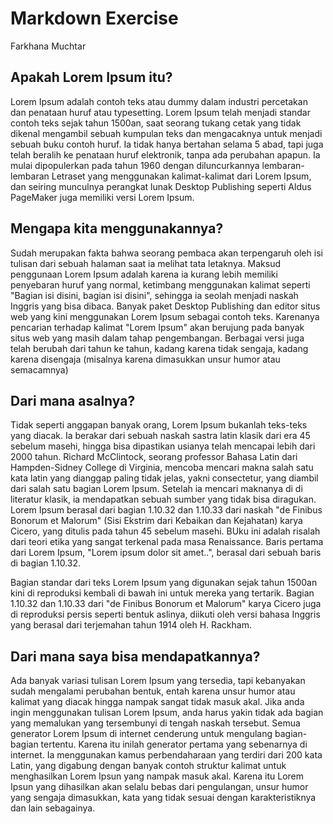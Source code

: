 # Markdown Exercise

Farkhana Muchtar

## Apakah Lorem Ipsum itu?
Lorem Ipsum adalah contoh teks atau dummy dalam industri percetakan dan penataan huruf atau typesetting. Lorem Ipsum telah menjadi standar contoh teks sejak tahun 1500an, saat seorang tukang cetak yang tidak dikenal mengambil sebuah kumpulan teks dan mengacaknya untuk menjadi sebuah buku contoh huruf. Ia tidak hanya bertahan selama 5 abad, tapi juga telah beralih ke penataan huruf elektronik, tanpa ada perubahan apapun. Ia mulai dipopulerkan pada tahun 1960 dengan diluncurkannya lembaran-lembaran Letraset yang menggunakan kalimat-kalimat dari Lorem Ipsum, dan seiring munculnya perangkat lunak Desktop Publishing seperti Aldus PageMaker juga memiliki versi Lorem Ipsum.

## Mengapa kita menggunakannya?
Sudah merupakan fakta bahwa seorang pembaca akan terpengaruh oleh isi tulisan dari sebuah halaman saat ia melihat tata letaknya. Maksud penggunaan Lorem Ipsum adalah karena ia kurang lebih memiliki penyebaran huruf yang normal, ketimbang menggunakan kalimat seperti "Bagian isi disini, bagian isi disini", sehingga ia seolah menjadi naskah Inggris yang bisa dibaca. Banyak paket Desktop Publishing dan editor situs web yang kini menggunakan Lorem Ipsum sebagai contoh teks. Karenanya pencarian terhadap kalimat "Lorem Ipsum" akan berujung pada banyak situs web yang masih dalam tahap pengembangan. Berbagai versi juga telah berubah dari tahun ke tahun, kadang karena tidak sengaja, kadang karena disengaja (misalnya karena dimasukkan unsur humor atau semacamnya)


## Dari mana asalnya?
Tidak seperti anggapan banyak orang, Lorem Ipsum bukanlah teks-teks yang diacak. Ia berakar dari sebuah naskah sastra latin klasik dari era 45 sebelum masehi, hingga bisa dipastikan usianya telah mencapai lebih dari 2000 tahun. Richard McClintock, seorang professor Bahasa Latin dari Hampden-Sidney College di Virginia, mencoba mencari makna salah satu kata latin yang dianggap paling tidak jelas, yakni consectetur, yang diambil dari salah satu bagian Lorem Ipsum. Setelah ia mencari maknanya di di literatur klasik, ia mendapatkan sebuah sumber yang tidak bisa diragukan. Lorem Ipsum berasal dari bagian 1.10.32 dan 1.10.33 dari naskah "de Finibus Bonorum et Malorum" (Sisi Ekstrim dari Kebaikan dan Kejahatan) karya Cicero, yang ditulis pada tahun 45 sebelum masehi. BUku ini adalah risalah dari teori etika yang sangat terkenal pada masa Renaissance. Baris pertama dari Lorem Ipsum, "Lorem ipsum dolor sit amet..", berasal dari sebuah baris di bagian 1.10.32.

Bagian standar dari teks Lorem Ipsum yang digunakan sejak tahun 1500an kini di reproduksi kembali di bawah ini untuk mereka yang tertarik. Bagian 1.10.32 dan 1.10.33 dari "de Finibus Bonorum et Malorum" karya Cicero juga di reproduksi persis seperti bentuk aslinya, diikuti oleh versi bahasa Inggris yang berasal dari terjemahan tahun 1914 oleh H. Rackham.

## Dari mana saya bisa mendapatkannya?
Ada banyak variasi tulisan Lorem Ipsum yang tersedia, tapi kebanyakan sudah mengalami perubahan bentuk, entah karena unsur humor atau kalimat yang diacak hingga nampak sangat tidak masuk akal. Jika anda ingin menggunakan tulisan Lorem Ipsum, anda harus yakin tidak ada bagian yang memalukan yang tersembunyi di tengah naskah tersebut. Semua generator Lorem Ipsum di internet cenderung untuk mengulang bagian-bagian tertentu. Karena itu inilah generator pertama yang sebenarnya di internet. Ia menggunakan kamus perbendaharaan yang terdiri dari 200 kata Latin, yang digabung dengan banyak contoh struktur kalimat untuk menghasilkan Lorem Ipsun yang nampak masuk akal. Karena itu Lorem Ipsun yang dihasilkan akan selalu bebas dari pengulangan, unsur humor yang sengaja dimasukkan, kata yang tidak sesuai dengan karakteristiknya dan lain sebagainya.
